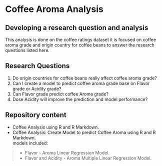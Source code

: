 # Coffee Aroma Analysis

## Developing a research question and analysis

This analysis is done on the coffee ratings dataset it is focused on coffee aroma grade and origin country for coffee beans to answer the research questions listed here.  

## Research Questions

1.  Do origin countries for coffee beans really affect coffee aroma grade? <br />
2. Can I create a model to predict coffee aroma grade base on Flavor grade or Acidity grade?<br />
3. Can Flavor grade predict coffee Aroma grade?<br />
4. Dose Acidity will improve the prediction and model performance?


## Repository content

* Coffee Analysis using R and R Markdown.<br />
* Coffee Analysis: Create Model to predict Coffee Aroma using R and R Markdown.<br />models included:<br />
> + Flavor - Aroma Linear Regression Model.<br />
> + Flavor and Acidity - Aroma Multiple Linear Regression Model.<br />



